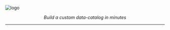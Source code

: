![logo](https://github.com/unytics/catalog_builder/assets/111615732/3fdba8ee-2b81-481d-85a8-ff66503b2239)

<p align="center">
    <em>Build a custom data-catalog in minutes</em>
</p>

---
